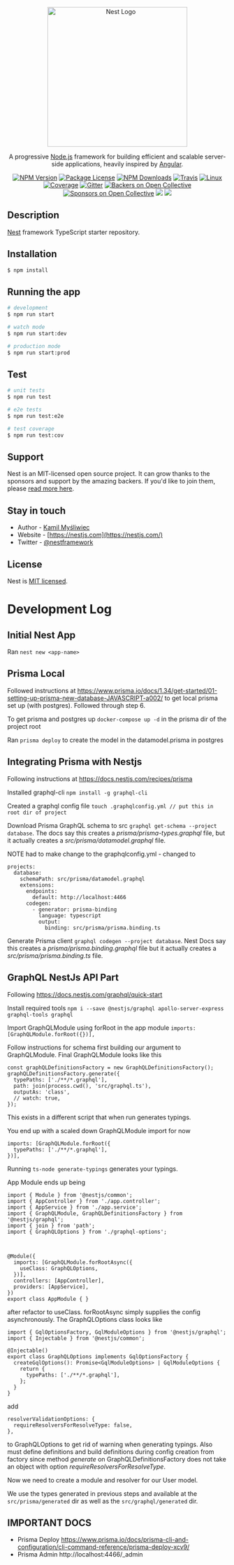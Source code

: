 <p align="center">
  <a href="http://nestjs.com/" target="blank"><img src="https://nestjs.com/img/logo_text.svg" width="320" alt="Nest Logo" /></a>
</p>

[travis-image]: https://api.travis-ci.org/nestjs/nest.svg?branch=master
[travis-url]: https://travis-ci.org/nestjs/nest
[linux-image]: https://img.shields.io/travis/nestjs/nest/master.svg?label=linux
[linux-url]: https://travis-ci.org/nestjs/nest
  
  <p align="center">A progressive <a href="http://nodejs.org" target="blank">Node.js</a> framework for building efficient and scalable server-side applications, heavily inspired by <a href="https://angular.io" target="blank">Angular</a>.</p>
    <p align="center">
<a href="https://www.npmjs.com/~nestjscore"><img src="https://img.shields.io/npm/v/@nestjs/core.svg" alt="NPM Version" /></a>
<a href="https://www.npmjs.com/~nestjscore"><img src="https://img.shields.io/npm/l/@nestjs/core.svg" alt="Package License" /></a>
<a href="https://www.npmjs.com/~nestjscore"><img src="https://img.shields.io/npm/dm/@nestjs/core.svg" alt="NPM Downloads" /></a>
<a href="https://travis-ci.org/nestjs/nest"><img src="https://api.travis-ci.org/nestjs/nest.svg?branch=master" alt="Travis" /></a>
<a href="https://travis-ci.org/nestjs/nest"><img src="https://img.shields.io/travis/nestjs/nest/master.svg?label=linux" alt="Linux" /></a>
<a href="https://coveralls.io/github/nestjs/nest?branch=master"><img src="https://coveralls.io/repos/github/nestjs/nest/badge.svg?branch=master#5" alt="Coverage" /></a>
<a href="https://gitter.im/nestjs/nestjs?utm_source=badge&utm_medium=badge&utm_campaign=pr-badge&utm_content=body_badge"><img src="https://badges.gitter.im/nestjs/nestjs.svg" alt="Gitter" /></a>
<a href="https://opencollective.com/nest#backer"><img src="https://opencollective.com/nest/backers/badge.svg" alt="Backers on Open Collective" /></a>
<a href="https://opencollective.com/nest#sponsor"><img src="https://opencollective.com/nest/sponsors/badge.svg" alt="Sponsors on Open Collective" /></a>
  <a href="https://paypal.me/kamilmysliwiec"><img src="https://img.shields.io/badge/Donate-PayPal-dc3d53.svg"/></a>
  <a href="https://twitter.com/nestframework"><img src="https://img.shields.io/twitter/follow/nestframework.svg?style=social&label=Follow"></a>
</p>
  <!--[![Backers on Open Collective](https://opencollective.com/nest/backers/badge.svg)](https://opencollective.com/nest#backer)
  [![Sponsors on Open Collective](https://opencollective.com/nest/sponsors/badge.svg)](https://opencollective.com/nest#sponsor)-->

## Description

[Nest](https://github.com/nestjs/nest) framework TypeScript starter repository.

## Installation

```bash
$ npm install
```

## Running the app

```bash
# development
$ npm run start

# watch mode
$ npm run start:dev

# production mode
$ npm run start:prod
```

## Test

```bash
# unit tests
$ npm run test

# e2e tests
$ npm run test:e2e

# test coverage
$ npm run test:cov
```

## Support

Nest is an MIT-licensed open source project. It can grow thanks to the sponsors and support by the amazing backers. If you'd like to join them, please [read more here](https://docs.nestjs.com/support).

## Stay in touch

- Author - [Kamil Myśliwiec](https://kamilmysliwiec.com)
- Website - [https://nestjs.com](https://nestjs.com/)
- Twitter - [@nestframework](https://twitter.com/nestframework)

## License

  Nest is [MIT licensed](LICENSE).

# Development Log

## Initial Nest App
Ran ```nest new <app-name>```

## Prisma Local
Followed instructions at https://www.prisma.io/docs/1.34/get-started/01-setting-up-prisma-new-database-JAVASCRIPT-a002/ to get local prisma set up (with postgres). Followed through step 6.

To get prisma and postgres up ```docker-compose up -d``` in the prisma dir of the project root

Ran ```prisma deploy``` to create the model in the datamodel.prisma in postgres

## Integrating Prisma with Nestjs
Following instructions at https://docs.nestjs.com/recipes/prisma

Installed graphql-cli ```npm install -g graphql-cli```

Created a graphql config file ```touch .graphqlconfig.yml // put this in root dir of project```

Download Prisma GraphQL schema to src ```graphql get-schema --project database```. The docs say this creates a *prisma/prisma-types.graphql* file, but it actually creates a *src/prisma/datamodel.graphql* file.

NOTE had to make change to the graphqlconfig.yml - changed to 

```
projects:
  database:
    schemaPath: src/prisma/datamodel.graphql
    extensions:
      endpoints:
        default: http://localhost:4466
      codegen:
        - generator: prisma-binding
          language: typescript
          output:
            binding: src/prisma/prisma.binding.ts
  ```

Generate Prisma client ```graphql codegen --project database```. Nest Docs say this creates a *prisma/prisma.binding.graphql* file but it actually creates a *src/prisma/prisma.binding.ts* file.

## GraphQL NestJs API Part

Following https://docs.nestjs.com/graphql/quick-start

Install required tools ```npm i --save @nestjs/graphql apollo-server-express graphql-tools graphql```

Import GraphQLModule using forRoot in the app module ```imports: [GraphQLModule.forRoot({})],```

Follow instructions for schema first building our argument to GraphQLModule. Final GraphQLModule looks like this
```
const graphQLDefinitionsFactory = new GraphQLDefinitionsFactory();
graphQLDefinitionsFactory.generate({
  typePaths: ['./**/*.graphql'],
  path: join(process.cwd(), 'src/graphql.ts'),
  outputAs: 'class',
  // watch: true,
});
```
This exists in a different script that when run generates typings.

You end up with a scaled down GraphQLModule import for now
```
imports: [GraphQLModule.forRoot({
  typePaths: ['./**/*.graphql'],
})],
```

Running ```ts-node generate-typings``` generates your typings.

App Module ends up being 
```
import { Module } from '@nestjs/common';
import { AppController } from './app.controller';
import { AppService } from './app.service';
import { GraphQLModule, GraphQLDefinitionsFactory } from '@nestjs/graphql';
import { join } from 'path';
import { GraphQLOptions } from './graphql-options';



@Module({
  imports: [GraphQLModule.forRootAsync({
    useClass: GraphQLOptions,
  })],
  controllers: [AppController],
  providers: [AppService],
})
export class AppModule { }
```
after refactor to useClass. forRootAsync simply supplies the config asynchronously. The GraphQLOptions class looks like
```
import { GqlOptionsFactory, GqlModuleOptions } from '@nestjs/graphql';
import { Injectable } from '@nestjs/common';

@Injectable()
export class GraphQLOptions implements GqlOptionsFactory {
  createGqlOptions(): Promise<GqlModuleOptions> | GqlModuleOptions {
    return {
      typePaths: ['./**/*.graphql'],
    };
  }
}
```

add
```
resolverValidationOptions: {
  requireResolversForResolveType: false,
},
```
to GraphQLOptions to get rid of warning when generating typings. Also must define definitions and build definitions during config creation from factory since method *generate* on GraphQLDefinitionsFactory does not take an object with option *requireResolversForResolveType*.

Now we need to create a module and resolver for our User model.

We use the types generated in previous steps and available at the ```src/prisma/generated``` dir as well as the ```src/graphql/generated``` dir.

## IMPORTANT DOCS
- Prisma Deploy https://www.prisma.io/docs/prisma-cli-and-configuration/cli-command-reference/prisma-deploy-xcv9/
- Prisma Admin http://localhost:4466/_admin